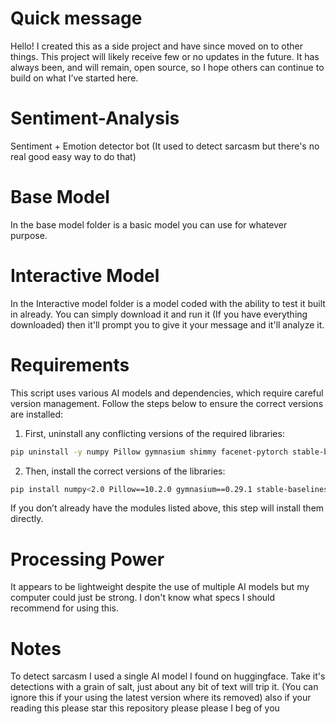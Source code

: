 # Quick message
Hello! I created this as a side project and have since moved on to other things. This project will likely receive few or no updates in the future. It has always been, and will remain, open source, so I hope others can continue to build on what I’ve started here.
# Sentiment-Analysis
Sentiment + Emotion detector bot (It used to detect sarcasm but there's no real good easy way to do that)
# Base Model
In the base model folder is a basic model you can use for whatever purpose.
# Interactive Model
In the Interactive model folder is a model coded with the ability to test it built in already. You can simply download it and run it (If you have everything downloaded) then it'll prompt you to give it your message and it'll analyze it.

# Requirements

This script uses various AI models and dependencies, which require careful version management. Follow the steps below to ensure the correct versions are installed:

1. First, uninstall any conflicting versions of the required libraries:

```bash
pip uninstall -y numpy Pillow gymnasium shimmy facenet-pytorch stable-baselines3 torch torchaudio
```

2. Then, install the correct versions of the libraries:

```bash
pip install numpy<2.0 Pillow==10.2.0 gymnasium==0.29.1 stable-baselines3==2.3.2 shimmy==1.0.0 torch==2.2.0 torchaudio==2.2.0 facenet-pytorch==2.6.0
```

If you don’t already have the modules listed above, this step will install them directly.
# Processing Power
It appears to be lightweight despite the use of multiple AI models but my computer could just be strong. I don't know what specs I should recommend for using this.
# Notes
To detect sarcasm I used a single AI model I found on huggingface. Take it's detections with a grain of salt, just about any bit of text will trip it. (You can ignore this if your using the latest version where its removed) also if your reading this please star this repository please please I beg of you
